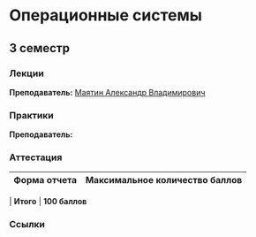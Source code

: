 # Операционные системы

## 3 семестр

### Лекции

**Преподаватель:** [Маятин Александр Владимирович](https://isu.ifmo.ru/person/114568)

### Практики

**Преподаватель:** []()

### Аттестация

Форма отчета | Максимальное количество баллов
-- | --
|
**Итого** | **100 баллов**

### Ссылки

